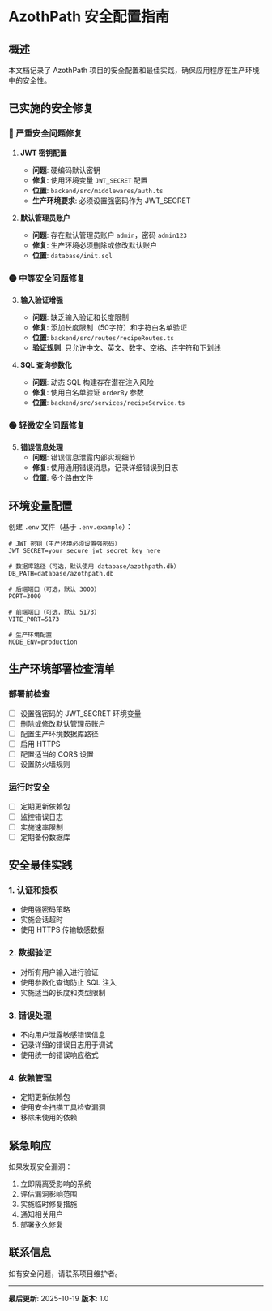 # AzothPath 安全配置指南

## 概述

本文档记录了 AzothPath 项目的安全配置和最佳实践，确保应用程序在生产环境中的安全性。

## 已实施的安全修复

### 🔴 严重安全问题修复

1. **JWT 密钥配置**
   - **问题**: 硬编码默认密钥
   - **修复**: 使用环境变量 `JWT_SECRET` 配置
   - **位置**: `backend/src/middlewares/auth.ts`
   - **生产环境要求**: 必须设置强密码作为 JWT_SECRET

2. **默认管理员账户**
   - **问题**: 存在默认管理员账户 `admin`，密码 `admin123`
   - **修复**: 生产环境必须删除或修改默认账户
   - **位置**: `database/init.sql`

### 🟡 中等安全问题修复

3. **输入验证增强**
   - **问题**: 缺乏输入验证和长度限制
   - **修复**: 添加长度限制（50字符）和字符白名单验证
   - **位置**: `backend/src/routes/recipeRoutes.ts`
   - **验证规则**: 只允许中文、英文、数字、空格、连字符和下划线

4. **SQL 查询参数化**
   - **问题**: 动态 SQL 构建存在潜在注入风险
   - **修复**: 使用白名单验证 `orderBy` 参数
   - **位置**: `backend/src/services/recipeService.ts`

### 🟢 轻微安全问题修复

5. **错误信息处理**
   - **问题**: 错误信息泄露内部实现细节
   - **修复**: 使用通用错误消息，记录详细错误到日志
   - **位置**: 多个路由文件

## 环境变量配置

创建 `.env` 文件（基于 `.env.example`）：

```env
# JWT 密钥（生产环境必须设置强密码）
JWT_SECRET=your_secure_jwt_secret_key_here

# 数据库路径（可选，默认使用 database/azothpath.db）
DB_PATH=database/azothpath.db

# 后端端口（可选，默认 3000）
PORT=3000

# 前端端口（可选，默认 5173）
VITE_PORT=5173

# 生产环境配置
NODE_ENV=production
```

## 生产环境部署检查清单

### 部署前检查
- [ ] 设置强密码的 JWT_SECRET 环境变量
- [ ] 删除或修改默认管理员账户
- [ ] 配置生产环境数据库路径
- [ ] 启用 HTTPS
- [ ] 配置适当的 CORS 设置
- [ ] 设置防火墙规则

### 运行时安全
- [ ] 定期更新依赖包
- [ ] 监控错误日志
- [ ] 实施速率限制
- [ ] 定期备份数据库

## 安全最佳实践

### 1. 认证和授权
- 使用强密码策略
- 实施会话超时
- 使用 HTTPS 传输敏感数据

### 2. 数据验证
- 对所有用户输入进行验证
- 使用参数化查询防止 SQL 注入
- 实施适当的长度和类型限制

### 3. 错误处理
- 不向用户泄露敏感错误信息
- 记录详细的错误日志用于调试
- 使用统一的错误响应格式

### 4. 依赖管理
- 定期更新依赖包
- 使用安全扫描工具检查漏洞
- 移除未使用的依赖

## 紧急响应

如果发现安全漏洞：
1. 立即隔离受影响的系统
2. 评估漏洞影响范围
3. 实施临时修复措施
4. 通知相关用户
5. 部署永久修复

## 联系信息

如有安全问题，请联系项目维护者。

---

**最后更新**: 2025-10-19
**版本**: 1.0
